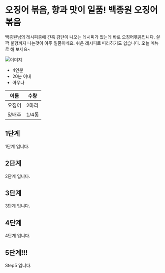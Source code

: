 # 오징어 볶음, 향과 맛이 일품! 백종원 오징어 볶음

백종원님의 레시피중에 간혹 감탄이 나오는
레시피가 있는데 바로 오징어볶음입니다.
살짝 불향까지 나는것이 아주 일품이네요.
쉬운 레시피로 따라하기도 쉽습니다.
오늘 메뉴로 해 보세요~

![이미지](https://recipe1.ezmember.co.kr/cache/recipe/2019/01/04/518d5bf35102aa51bf58078f7a25dc751.jpg)

- 4인분
- 20분 이내
- 아무나

| 이름 | 수량 |
| -- | -- |
| 오징어 | 2마리 |
| 양배추 | 1/4통 |

## 1단계

1단계 입니다.

## 2단계

2단계 입니다.

## 3단계

3단계 입니다.

## 4단계

4단계 입니다.

## 5단계!!!

Step5 입니다.
